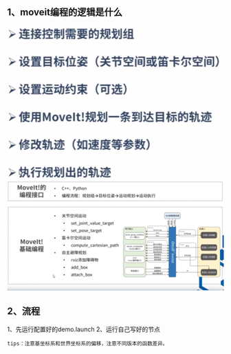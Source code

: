 ## 1、moveit编程的逻辑是什么
![alt text](image-29.png)
![alt text](image-30.png)
## 2、流程
1、先运行配置好的demo.launch
2、运行自己写好的节点

    tips：注意基坐标系和世界坐标系的偏移，注意不同版本的函数差异。

